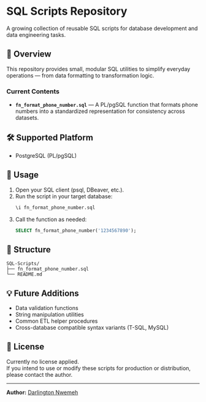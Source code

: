 # SQL Scripts Repository

A growing collection of reusable SQL scripts for database development and data engineering tasks.

## 📘 Overview
This repository provides small, modular SQL utilities to simplify everyday operations — from data formatting to transformation logic.

### Current Contents
- **`fn_format_phone_number.sql`** — A PL/pgSQL function that formats phone numbers into a standardized representation for consistency across datasets.

## 🛠️ Supported Platform
- PostgreSQL (PL/pgSQL)

## 🚀 Usage
1. Open your SQL client (psql, DBeaver, etc.).
2. Run the script in your target database:
   ```sql
   \i fn_format_phone_number.sql
   ```
3. Call the function as needed:
   ```sql
   SELECT fn_format_phone_number('1234567890');
   ```

## 📂 Structure
```
SQL-Scripts/
├── fn_format_phone_number.sql
└── README.md
```

## 💡 Future Additions
- Data validation functions
- String manipulation utilities
- Common ETL helper procedures
- Cross-database compatible syntax variants (T-SQL, MySQL)

## 📄 License
Currently no license applied.  
If you intend to use or modify these scripts for production or distribution, please contact the author.

---

**Author:** [Darlington Nwemeh](https://github.com/darlington-nwemeh)
